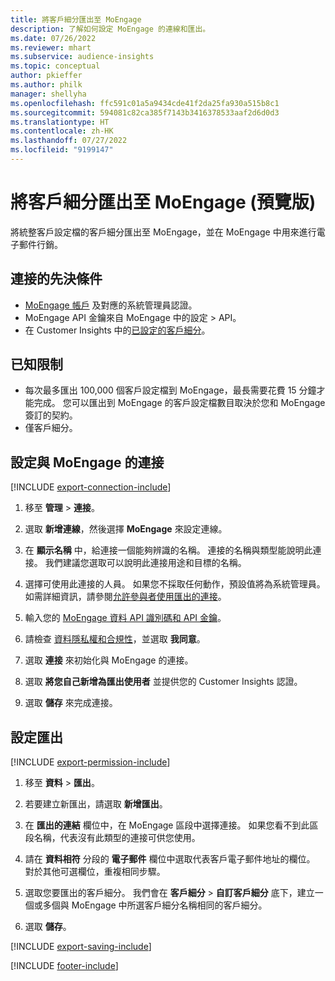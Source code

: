 ```yaml
---
title: 將客戶細分匯出至 MoEngage
description: 了解如何設定 MoEngage 的連線和匯出。
ms.date: 07/26/2022
ms.reviewer: mhart
ms.subservice: audience-insights
ms.topic: conceptual
author: pkieffer
ms.author: philk
manager: shellyha
ms.openlocfilehash: ffc591c01a5a9434cde41f2da25fa930a515b8c1
ms.sourcegitcommit: 594081c82ca385f7143b3416378533aaf2d6d0d3
ms.translationtype: HT
ms.contentlocale: zh-HK
ms.lasthandoff: 07/27/2022
ms.locfileid: "9199147"
---
```

# <a name="export-segments-to-moengage-preview"></a>將客戶細分匯出至 MoEngage (預覽版)

將統整客戶設定檔的客戶細分匯出至 MoEngage，並在 MoEngage 中用來進行電子郵件行銷。

## <a name="prerequisites-for-a-connection"></a>連接的先決條件

- [MoEngage 帳戶](https://www.moengage.com/) 及對應的系統管理員認證。
- MoEngage API 金鑰來自 MoEngage 中的設定 > API。
- 在 Customer Insights 中的[已設定的客戶細分](segments.md)。

## <a name="known-limitations"></a>已知限制

- 每次最多匯出 100,000 個客戶設定檔到 MoEngage，最長需要花費 15 分鐘才能完成。 您可以匯出到 MoEngage 的客戶設定檔數目取決於您和 MoEngage 簽訂的契約。
- 僅客戶細分。

## <a name="set-up-connection-to-moengage"></a>設定與 MoEngage 的連接

[!INCLUDE [export-connection-include](includes/export-connection-admn.md)]

1. 移至 **管理** > **連接**。

1. 選取 **新增連線**，然後選擇 **MoEngage** 來設定連線。

1. 在 **顯示名稱** 中，給連接一個能夠辨識的名稱。 連接的名稱與類型能說明此連接。 我們建議您選取可以說明此連接用途和目標的名稱。

1. 選擇可使用此連接的人員。 如果您不採取任何動作，預設值將為系統管理員。 如需詳細資訊，請參閱[允許參與者使用匯出的連接](connections.md#allow-contributors-to-use-a-connection-for-exports)。

1. 輸入您的 [MoEngage 資料 API 識別碼和 API 金鑰](https://developers.moengage.com/hc/articles/4404674776724-Overview#:~:text=Navigate%20to%20Settings%20%3E%20APIs%20%3E%20DATA,ID%20Password%20%2D%20DATA%20API%20KEY)。

1. 請檢查 [資料隱私權和合規性](connections.md#data-privacy-and-compliance)，並選取 **我同意**。

1. 選取 **連接** 來初始化與 MoEngage 的連接。

1. 選取 **將您自己新增為匯出使用者** 並提供您的 Customer Insights 認證。

1. 選取 **儲存** 來完成連接。

## <a name="configure-an-export"></a>設定匯出

[!INCLUDE [export-permission-include](includes/export-permission.md)]

1. 移至 **資料** > **匯出**。

1. 若要建立新匯出，請選取 **新增匯出**。

1. 在 **匯出的連結** 欄位中，在 MoEngage 區段中選擇連接。 如果您看不到此區段名稱，代表沒有此類型的連接可供您使用。

1. 請在 **資料相符** 分段的 **電子郵件** 欄位中選取代表客戶電子郵件地址的欄位。 對於其他可選欄位，重複相同步驟。

1. 選取您要匯出的客戶細分。 我們會在 **客戶細分** > **自訂客戶細分** 底下，建立一個或多個與 MoEngage 中所選客戶細分名稱相同的客戶細分。

1. 選取 **儲存**。

[!INCLUDE [export-saving-include](includes/export-saving.md)]

[!INCLUDE [footer-include](includes/footer-banner.md)]
